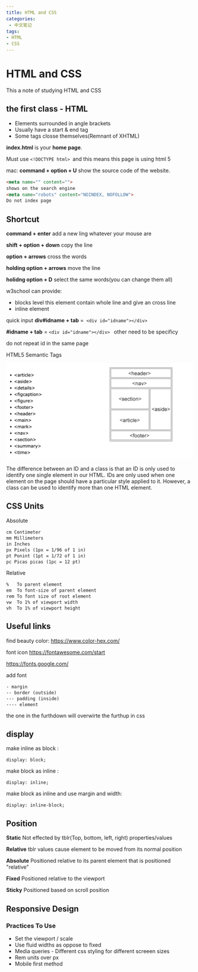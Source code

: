 ```yaml
---
title: HTML and CSS
categories:
 - 中文笔记
tags:
- HTML
- CSS
---
```


# HTML and CSS

This a note of studying HTML and CSS

## the first class - HTML

- Elements surrounded in angle brackets
- Usually have a start & end tag
- Some tags closse themselves(Remnant of XHTML)

__index.html__ is your __home page__.

Must use `<!DOCTYPE html> `and this means this page is using html 5

mac: __command + option + U__ show the source code of the website.

```html
<meta name="" content="">
shows on the search engine
<meta name="robots" content="NOINDEX, NOFOLLOW">
Do not index page
```

## Shortcut
__command + enter__ add a new ling whatever your mouse are

__shift + option + down__ copy the line

__option + arrows__ cross the words

__holding option + arrows__ move the line

__holidng option +  D__ select the same words(you can change them all)


w3school can provide:
- blocks level this element contain whole line and give an cross line
- inline element 


quick input __div#idname + tab__ =` <div id="idname"></div>`

__#idname + tab__ = `<div id="idname"></div>
` other need to be specificy

do not repeat id in the same page

HTML5 Semantic Tags


![](/images/Semantic_Tags.png)


The difference between an ID and a class is that an ID is only used to identify one single element in our HTML. IDs are only used when one element on the page should have a particular style applied to it. However, a class can be used to identify more than one HTML element.




## CSS Units

Absolute

```
cm Centimeter
mm Millimeters
in Inches
px Pixels (1px = 1/96 of 1 in)
pt Ponint (1pt = 1/72 of 1 in)
pc Picas picas (1pc = 12 pt)
```

Relative
```
%   To parent element
em  To font-size of parent element
rem To font size of root element
vw  To 1% of viewport width
vh  To 1% of viewport height
```

## Useful links

find beauty color:
https://www.color-hex.com/

font icon
https://fontawesome.com/start

https://fonts.google.com/

add font


```
- margin
-- border (outside)
--- padding (inside)
---- element
```

the one in the furthdown will overwirte the furthup in css

## display

make inline as block :
```
display: block;
```

make block as inline :
```
display: inline;
```

make block as inline and use margin and width:
```
display: inline-block;
```

## Position

__Static__ Not effected by tblr(Top, bottom, left, right) properties/values

__Relative__ tblr values cause element to be moved from its normal position

__Absolute__ Positioned relative to its parent element that is positioned "relative"

__Fixed__ Positioned relative to the viewport

__Sticky__ Positioned based on scroll position

## Responsive Design

### Practices To Use
- Set the viewport / scale
- Use fluid widths as oppose to fixed 
- Media queries - Different css styling for different screeen sizes
- Rem units over px
- Mobile first method